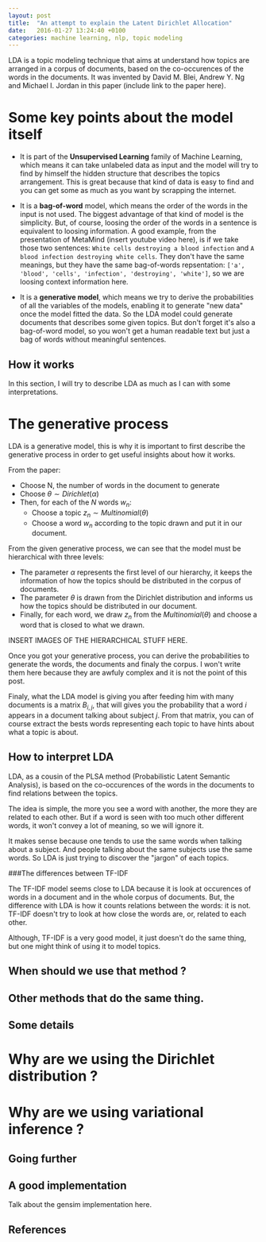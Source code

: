 ```yaml
---
layout: post
title:  "An attempt to explain the Latent Dirichlet Allocation"
date:   2016-01-27 13:24:40 +0100
categories: machine learning, nlp, topic modeling
---
```



LDA is a topic modeling technique that aims at understand how topics are arranged in a corpus of documents, based on the co-occurences of the words
in the documents.
It was invented by David M. Blei, Andrew Y. Ng and Michael I. Jordan in this paper (include link to the paper here).

Some key points about the model itself
======================================

- It is part of the **Unsupervised Learning** family of Machine Learning, which means it can take unlabeled data as input and the model
will try to find by himself the hidden structure that describes the topics arrangement. This is great because that kind of data is
easy to find and you can get some as much as you want by scrapping the internet.

- It is a **bag-of-word** model, which means the order of the words in the input is not used. The biggest advantage of that kind of model
is the simplicity. But, of course, loosing the order of the words in a sentence is equivalent to loosing information. A good example,
from the presentation of MetaMind (insert youtube video here), is if we take those two sentences: `White cells destroying a blood infection` and
`A blood infection destroying white cells`. They don't have the same meanings, but they have the same bag-of-words repsentation:
`['a', 'blood', 'cells', 'infection', 'destroying', 'white']`, so we are loosing context information here.

- It is a **generative model**, which means we try to derive the probabilities of all the variables of the models, enabling it
to generate "new data" once the model fitted the data. So the LDA model could generate documents that describes some given topics. But don't
forget it's also a bag-of-word model, so you won't get a human readable text but just a bag of words without meaningful sentences.

How it works
------------

In this section, I will try to describe LDA as much as I can with some interpretations.

The generative process
======================

LDA is a generative model, this is why it is important to first describe the generative process in order to get useful insights about how it works.

From the paper:

- Choose N, the number of words in the document to generate
- Choose $\theta \sim Dirichlet(\alpha)$
- Then, for each of the $N$ words $w_n$:
    - Choose a topic $z_n \sim Multinomial(\theta)$
    - Choose a word $w_n$ according to the topic drawn and put it in our document.

From the given generative process, we can see that the model must be hierarchical with three levels:

- The parameter $\alpha$ represents the first level of our hierarchy, it keeps the information of
how the topics should be distributed in the corpus of documents.
- The parameter $\theta$ is drawn from the Dirichlet distribution and informs us how the topics should
be distributed in our document.
- Finally, for each word, we draw $z_n$ from the $Multinomial(\theta)$ and choose a word that is closed
to what we drawn.

INSERT IMAGES OF THE HIERARCHICAL STUFF HERE.

Once you got your generative process, you can derive the probabilities to generate the words, the documents
and finaly the corpus. I won't write them here because they are awfuly complex and it is not the point of this
post.

Finaly, what the LDA model is giving you after feeding him with many documents is a matrix $B_{i,j}$, that will
gives you the probability that a word $i$ appears in a document talking about subject $j$. From that matrix,
you can of course extract the bests words representing each topic to have hints about what a topic is about.

How to interpret LDA
--------------------

LDA, as a cousin of the PLSA method (Probabilistic Latent Semantic Analysis), is based on the co-occurences of
the words in the documents to find relations between the topics.

The idea is simple, the more you see a word with another, the more they are related to each other. But if
a word is seen with too much other different words, it won't convey a lot of meaning, so we will ignore it.

It makes sense because one tends to use the same words when talking about a subject. And people talking about
the same subjects use the same words. So LDA is just trying to discover the "jargon" of each topics.

###The differences between TF-IDF

The TF-IDF model seems close to LDA because it is look at occurences of words in a document and in the whole
corpus of documents. But, the difference with LDA is how it counts relations between the words: it is not.
TF-IDF doesn't try to look at how close the words are, or, related to each other.

Although, TF-IDF is a very good model, it just doesn't do the same thing, but one might think of using it to
model topics.


When should we use that method ?
--------------------------------

Other methods that do the same thing.
-------------------------------------

Some details
------------

Why are we using the Dirichlet distribution ?
=============================================

Why are we using variational inference ?
========================================

Going further
-------------

A good implementation
---------------------

Talk about the gensim implementation here.

References
----------
